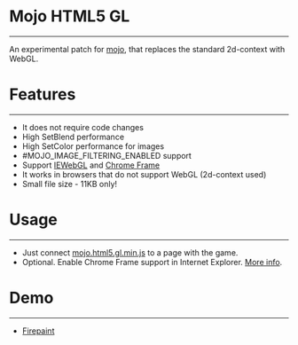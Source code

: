Mojo HTML5 GL
=
______________________________________________________
An experimental patch for [mojo](http://monkeycoder.co.nz/), that replaces the standard 2d-context with WebGL.

Features
=
______________________________________________________
* It does not require code changes
* High SetBlend performance 
* High SetColor performance for images 
* #MOJO_IMAGE_FILTERING_ENABLED support
* Support [IEWebGL](http://iewebgl.com/) and [Chrome Frame](http://www.google.com/chromeframe)
* It works in browsers that do not support WebGL (2d-context used)
* Small file size - 11KB only!

Usage
=
______________________________________________________
* Just connect [mojo.html5.gl.min.js](https://raw.github.com/devolonter/mojo-html5-gl/master/mojo.html5.gl.min.js) to a page with the game.
* Optional. Enable Chrome Frame support in Internet Explorer. [More info](http://www.chromium.org/developers/how-tos/chrome-frame-getting-started).

Demo
=
______________________________________________________
* [Firepaint](http://lab.devolonter.ru/libs/mojo-html5-gl/)
